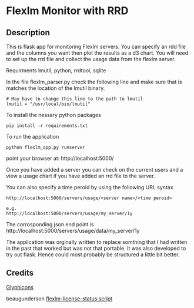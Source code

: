 # Flexlm Monitor with RRD

## Description
This is flask app for monitoring Flexlm servers. You can specify an rdd file and 
the columns you want then plot the results as a d3 chart. You will need to set up
the rrd file and collect the usage data from the flexlm server.

Requirments
lmutil, python, rrdtool, sqlite

In the file flexlm_parser.py check the following line and make sure that is 
matches the location of the lmutil binary.

```
# May have to change this line to the path to lmutil
lmutil = "/usr/local/bin/lmutil"
```

To install the nessary python packages
```
pip install -r requirements.txt
```

To run the application
```
python flexlm_app.py runserver
```

point your browser at: http://localhost:5000/

Once you have added a server you can check on the current users and a 
view a usage chart if you have added an rrd file to the server.

You can also specify a time peroid by using the following URL syntax

```
http://localhost:5000/servers/usage/<server name>/<time peroid>

e.g. 
http://localhost:5000/servers/usage/my_server/1y
```

The corrosponding json end point is
http://localhost:5000/servers/usage/data/my_server/1y

The application was orginally written to replace somthing that I had written in 
the past that worked but was not that portable. It was also developed to try 
out flask. Hence could most probably be structured a little bit better. 

## Credits
[Glyphicons](http://glyphicons.com)

beaugunderson 
[flexlm-license-status script](https://github.com/beaugunderson/flexlm-license-status)



